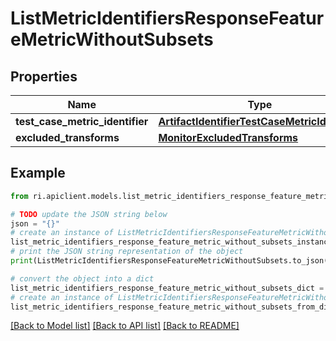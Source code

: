 # ListMetricIdentifiersResponseFeatureMetricWithoutSubsets


## Properties

Name | Type | Description | Notes
------------ | ------------- | ------------- | -------------
**test_case_metric_identifier** | [**ArtifactIdentifierTestCaseMetricIdentifier**](ArtifactIdentifierTestCaseMetricIdentifier.md) |  | [optional] 
**excluded_transforms** | [**MonitorExcludedTransforms**](MonitorExcludedTransforms.md) |  | [optional] 

## Example

```python
from ri.apiclient.models.list_metric_identifiers_response_feature_metric_without_subsets import ListMetricIdentifiersResponseFeatureMetricWithoutSubsets

# TODO update the JSON string below
json = "{}"
# create an instance of ListMetricIdentifiersResponseFeatureMetricWithoutSubsets from a JSON string
list_metric_identifiers_response_feature_metric_without_subsets_instance = ListMetricIdentifiersResponseFeatureMetricWithoutSubsets.from_json(json)
# print the JSON string representation of the object
print(ListMetricIdentifiersResponseFeatureMetricWithoutSubsets.to_json())

# convert the object into a dict
list_metric_identifiers_response_feature_metric_without_subsets_dict = list_metric_identifiers_response_feature_metric_without_subsets_instance.to_dict()
# create an instance of ListMetricIdentifiersResponseFeatureMetricWithoutSubsets from a dict
list_metric_identifiers_response_feature_metric_without_subsets_from_dict = ListMetricIdentifiersResponseFeatureMetricWithoutSubsets.from_dict(list_metric_identifiers_response_feature_metric_without_subsets_dict)
```
[[Back to Model list]](../README.md#documentation-for-models) [[Back to API list]](../README.md#documentation-for-api-endpoints) [[Back to README]](../README.md)

